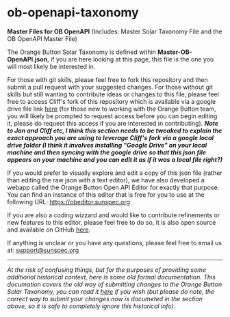 # ob-openapi-taxonomy
**Master Files for OB OpenAPI** (Includes: Master Solar Taxonomy File and the OB OpenAPI Master File)

The Orange Button Solar Taxonomy is defined within **Master-OB-OpenAPI.json**, if you are here looking at this page, this file is the one you will most likely be interested in.

For those with git skills, please feel free to fork this repository and then submit a pull request with your suggested changes.  For those without git skills but still wanting to contribute ideas or changes to this file, please feel free to access Cliff's fork of this repository which is available via a google drive file link [here](https://drive.google.com/file/d/1-iPr4dQ4RYT_FgLC8jW6s1wjga4O38ox/view?usp=sharing) (for those new to working with the Orange Button team, you will likely be prompted to request access before you can begin editing it, please do request this access if you are interested in contributing). <em>**Note to Jan and Cliff etc, I think this section needs to be tweaked to explain the exact approach you are using to leverage Cliff's fork via a google local drive folder (I think it involves installing "Google Drive" on your local machine and then syncing with the google drive so that this json file appears on your machine and you can edit it as if it was a local file right?)**</em>

If you would prefer to visually explore and edit a copy of this json file (rather than editing the raw json with a text editor), we have also developed a webapp called the Orange Button Open API Editor for exactly that purpose.  You can find an instance of this editor that is free for you to use at the following URL: https://obeditor.sunspec.org

If you are also a coding wizzard and would like to contribute refinements or new features to this editor, please feel free to do so, it is also open source and available on GitHub [here](https://github.com/Open-Orange-Button/Orange-Button-Editor).

If anything is unclear or you have any questions, please feel free to email us at: <support@sunspec.org>

---

<em>At the risk of confusing things, but for the purposes of providing some additional historical context, here is some old formal documentation. This documation covers the old way of submitting changes to the Orange Button Solar Taxonomy, you can read it [here](https://docs.google.com/document/d/1GfzZf5ixYwEbz4QZAFQerlP6cTknKQD8PHnZQTVeTzw/edit?usp=sharing) if you wish (but please do note, the correct way to submit your changes now is documeted in the section above, so it is safe to completely ignore this historical info).</em>

